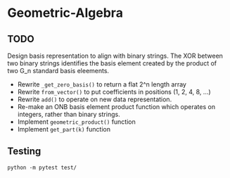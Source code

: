 # Geometric-Algebra

## TODO

Design basis representation to align with binary strings. The XOR between two binary strings identifies the basis element created by the product of two G_n standard basis eleements. 

 - Rewrite `_get_zero_basis()` to return a flat 2^n length array
 - Rewrite `from_vector()` to put coefficients in positions (1, 2, 4, 8, ...)
 - Rewrite `add()` to operate on new data representation.
 - Re-make an ONB basis element product function which operates on integers, rather than binary strings.
 - Implement `geometric_product()` function
 - Implement `get_part(k)` function



## Testing

```
python -m pytest test/
```
